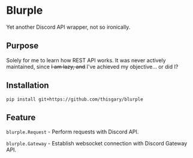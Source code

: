 # Blurple

Yet another Discord API wrapper, not so ironically.

## Purpose

Solely for me to learn how REST API works.
It was never actively maintained, since ~~I am lazy, and~~ I've achieved my objective... or did I?

## Installation

    pip install git+https://github.com/thisgary/blurple

## Feature

`blurple.Request` - Perform requests with Discord API.

`blurple.Gateway` - Establish websocket connection with Discord Gateway API.
